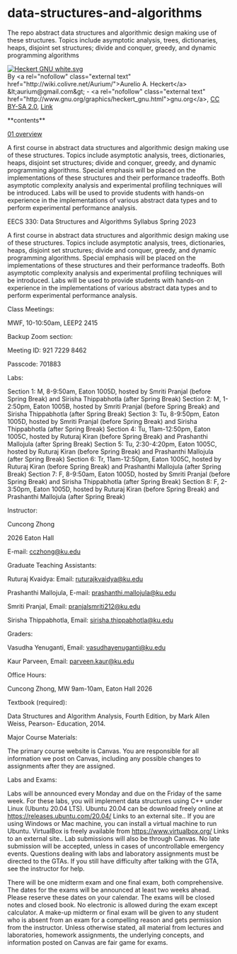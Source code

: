 # data-structures-and-algorithms
The repo abstract data structures and algorithmic design making use of these structures. Topics include     asymptotic analysis, trees, dictionaries, heaps, disjoint set structures; divide and conquer, greedy, and dynamic programming algorithms

<p><a href="https://en.wikipedia.org/wiki/File:Heckert_GNU_white.svg#/media/File:Heckert_GNU_white.svg"><img src="https://upload.wikimedia.org/wikipedia/en/thumb/2/22/Heckert_GNU_white.svg/1200px-Heckert_GNU_white.svg.png" alt="Heckert GNU white.svg"></a><br>By &lt;a rel="nofollow" class="external text" href="http://wiki.colivre.net/Aurium/"&gt;Aurelio A. Heckert&lt;/a&gt; &amp;lt;aurium@gmail.com&amp;gt; - &lt;a rel="nofollow" class="external text" href="http://www.gnu.org/graphics/heckert_gnu.html"&gt;gnu.org&lt;/a&gt;, <a href="https://creativecommons.org/licenses/by-sa/2.0/" title="Creative Commons Attribution-ShareAlike 2.0">CC BY-SA 2.0</a>, <a href="https://en.wikipedia.org/w/index.php?curid=33285325">Link</a></p>
**contents**

[01 overview](./course/01-overview/README.md)

A first course in abstract data structures and algorithmic design making use of these structures. Topics include asymptotic analysis, trees, dictionaries, heaps, disjoint set structures; divide and conquer, greedy, and dynamic programming algorithms. Special emphasis will be placed on the implementations of these structures and their performance tradeoffs. Both asymptotic complexity analysis and experimental profiling techniques will be introduced. Labs will be used to provide students with hands-on experience in the implementations of various abstract data types and to perform experimental performance analysis.

EECS 330: Data Structures and Algorithms Syllabus Spring 2023

A first course in abstract data structures and algorithmic design making use of these structures. Topics include asymptotic analysis, trees, dictionaries, heaps, disjoint set structures; divide and conquer, greedy, and dynamic programming algorithms. Special emphasis will be placed on the implementations of these structures and their performance tradeoffs. Both asymptotic complexity analysis and experimental profiling techniques will be introduced. Labs will be used to provide students with hands-on experience in the implementations of various abstract data types and to perform experimental performance analysis.

Class Meetings:

MWF, 10-10:50am, LEEP2 2415

Backup Zoom section:

Meeting ID: 921 7229 8462

Passcode: 701883

Labs:

Section 1: M, 8-9:50am, Eaton 1005D, hosted by Smriti Pranjal (before Spring Break) and Sirisha Thippabhotla (after Spring Break)
Section 2: M, 1-2:50pm, Eaton 1005B, hosted by Smriti Pranjal (before Spring Break) and Sirisha Thippabhotla (after Spring Break)
Section 3: Tu, 8-9:50pm, Eaton 1005D, hosted by Smriti Pranjal (before Spring Break) and Sirisha Thippabhotla (after Spring Break)
Section 4: Tu, 11am-12:50pm, Eaton 1005C, hosted by Ruturaj Kiran (before Spring Break) and Prashanthi Mallojula (after Spring Break)
Section 5: Tu, 2:30-4:20pm, Eaton 1005C, hosted by Ruturaj Kiran (before Spring Break) and Prashanthi Mallojula (after Spring Break)
Section 6: Tr, 11am-12:50pm, Eaton 1005C, hosted by Ruturaj Kiran (before Spring Break) and Prashanthi Mallojula (after Spring Break)
Section 7: F, 8-9:50am, Eaton 1005D, hosted by Smriti Pranjal (before Spring Break) and Sirisha Thippabhotla (after Spring Break)
Section 8: F, 2-3:50pm, Eaton 1005D, hosted by Ruturaj Kiran (before Spring Break) and Prashanthi Mallojula (after Spring Break)
 

Instructor:

Cuncong Zhong

2026 Eaton Hall

E-mail: cczhong@ku.edu  

 

Graduate Teaching Assistants:

Ruturaj Kvaidya: Email: ruturajkvaidya@ku.edu

Prashanthi Mallojula, E-mail: prashanthi.mallojula@ku.edu

Smriti Pranjal, Email: pranjalsmriti212@ku.edu

Sirisha Thippabhotla, Email: sirisha.thippabhotla@ku.edu

 

Graders:

Vasudha Yenuganti, Email: vasudhayenuganti@ku.edu

Kaur Parveen, Email: parveen.kaur@ku.edu

 

Office Hours:

Cuncong Zhong, MW 9am-10am, Eaton Hall 2026

 

Textbook (required):

Data Structures and Algorithm Analysis, Fourth Edition, by Mark Allen Weiss, Pearson- Education, 2014.

 

Major Course Materials:

The primary course website is Canvas. You are responsible for all information we post on Canvas, including any possible changes to assignments after they are assigned.

 

Labs and Exams:

Labs will be announced every Monday and due on the Friday of the same week. For these labs, you will implement data structures using C++ under Linux (Ubuntu 20.04 LTS). Ubuntu 20.04 can be download freely online at https://releases.ubuntu.com/20.04/ Links to an external site.. If you are using Windows or Mac machine, you can install a virtual machine to run Ubuntu. VirtualBox is freely available from https://www.virtualbox.org/ Links to an external site.. Lab submissions will also be through Canvas. No late submission will be accepted, unless in cases of uncontrollable emergency events. Questions dealing with labs and laboratory assignments must be directed to the GTAs. If you still have difficulty after talking with the GTA, see the instructor for help.

There will be one midterm exam and one final exam, both comprehensive. The dates for the exams will be announced at least two weeks ahead. Please reserve these dates on your calendar. The exams will be closed notes and closed book. No electronic is allowed during the exam except calculator. A make-up midterm or final exam will be given to any student who is absent from an exam for a compelling reason and gets permission from the instructor. Unless otherwise stated, all material from lectures and laboratories, homework assignments, the underlying concepts, and information posted on Canvas are fair game for exams.
